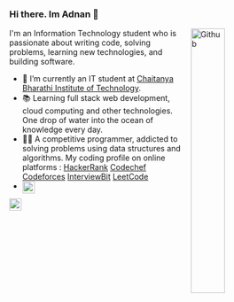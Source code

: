 ### Hi there. Im Adnan 👋

<img width="35%" align="right" alt="Github" src="https://user-images.githubusercontent.com/48678280/88862734-4903af80-d201-11ea-968b-9c939d88a37c.gif" />

I'm an Information Technology student who is passionate about writing code, solving problems, learning new technologies, and building software.

- 🔭 I’m currently an IT student at [Chaitanya Bharathi Institute of Technology](https://www.cbit.ac.in/).
- 📚 Learning full stack web development, cloud computing and other technologies. One drop of water into the ocean of knowledge every day.
- 👨‍💻 A competitive programmer, addicted to solving problems using data structures and algorithms. 
      My coding profile on online platforms :
      [HackerRank](https://www.hackerrank.com/shaikabdullahad1)
      [Codechef](https://www.codechef.com/users/abdullahadnan) 
      [Codeforces](https://codeforces.com/profile/shaikabdullahadnan) 
      [InterviewBit](https://www.interviewbit.com/profile/abdullah-adnan) 
      [LeetCode](https://leetcode.com/Shaik_Abdullah_Adnan/)
- <a href="https://www.linkedin.com/in/abdullah-adnan-2a37a41ab/">
  <img align="left" alt="Adnan's LinkdeIn" width="22px" src="https://cdn.jsdelivr.net/npm/simple-icons@v3/icons/linkedin.svg" />
</a> <a href="https://www.facebook.com/shaikabdullahadnan">
  <img align="left" alt="Adnan's Facebook" width="22px" src="https://cdn.jsdelivr.net/npm/simple-icons@v3/icons/facebook.svg" />
</a>

